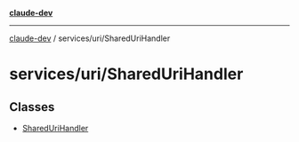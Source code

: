 [**claude-dev**](../../../README.md)

***

[claude-dev](../../../README.md) / services/uri/SharedUriHandler

# services/uri/SharedUriHandler

## Classes

- [SharedUriHandler](classes/SharedUriHandler.md)
